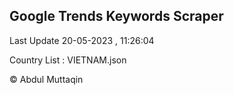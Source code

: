 

## Google Trends Keywords Scraper 
 
Last Update 20-05-2023 , 11:26:04

Country List :
VIETNAM.json



© Abdul Muttaqin 
